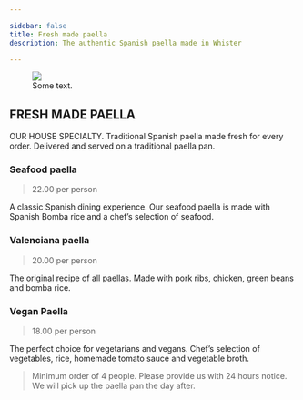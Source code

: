 ```yaml
---

sidebar: false
title: Fresh made paella 
description: The authentic Spanish paella made in Whister

---
```

<figure class="full-width-img">
  <img src="/img/EnTuCasa-Paella.jpg">
  <figcaption>Some text.</figcaption>
</figure>



## FRESH MADE PAELLA 

OUR HOUSE SPECIALTY. Traditional Spanish paella made fresh for every order. Delivered and served on a traditional paella pan.


### Seafood paella 
> 22.00 per person

A classic Spanish dining experience. Our seafood paella is made with Spanish Bomba rice and a chef’s selection of seafood.

### Valenciana paella 
> 20.00 per person

The original recipe of all paellas. Made with pork ribs, chicken, green beans and bomba rice.


### Vegan Paella
> 18.00 per person

The perfect choice for vegetarians and vegans. Chef’s selection of vegetables, rice, homemade tomato sauce and vegetable broth.






> Minimum order of 4 people. Please provide us with 24 hours notice. We will pick up the paella pan the day after.
